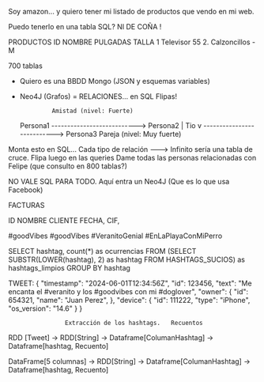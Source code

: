 
Soy amazon... y quiero tener mi listado de productos que vendo en mi web.

Puedo tenerlo en una tabla SQL? NI DE COÑA !

PRODUCTOS
ID   NOMBRE       PULGADAS TALLA
1    Televisor    55
2.   Calzoncillos -        M

700 tablas

- Quiero es una BBDD Mongo (JSON y esquemas variables)
- Neo4J (Grafos) = RELACIONES... en SQL Flipas!

               Amistad (nivel: Fuerte)
    Persona1  ---------------------------> Persona2
                                              | Tio
                                              v
              ---------------------------> Persona3
                Pareja (nivel: Muy fuerte)

Monta esto en SQL... Cada tipo de relación ---> Infinito sería una tabla de cruce.
Flipa luego en las queries
Dame todas las personas relacionadas con Felipe (que consulto en 800 tablas?)

NO VALE SQL PARA TODO. Aquí entra un Neo4J (Que es lo que usa Facebook)


FACTURAS

ID NOMBRE CLIENTE FECHA, CIF, 



#goodVibes
#goodVibes
#VeranitoGenial
#EnLaPlayaConMiPerro

SELECT
    hashtag, count(*) as ocurrencias
FROM
    (SELECT SUBSTR(LOWER(hashtag), 2) as hashtag FROM HASHTAGS_SUCIOS) as hashtags_limpios
GROUP BY
    hashtag


TWEET:
 {
    "timestamp": "2024-06-01T12:34:56Z",
    "id": 123456,
    "text": "Me encanta el #veranito y los #goodvibes con mi #doglover",
    "owner": {
        "id": 654321,
        "name": "Juan Perez",
    },
    "device": {
        "id": 111222,
        "type": "iPhone",
        "os_version": "14.6"
    }
 }



                    Extracción de los hashtags.   Recuentos
 RDD [Tweet]            -> RDD[String]         -> Dataframe[ColumanHashtag] -> Dataframe[hashtag, Recuento]

 DataFrame[5 columnas]  -> RDD[String]         -> Dataframe[ColumanHashtag] -> Dataframe[hashtag, Recuento]